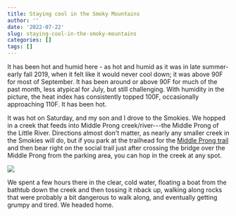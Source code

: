 ```yaml
---
title: Staying cool in the Smoky Mountains
author: ''
date: '2022-07-22'
slug: staying-cool-in-the-smoky-mountains
categories: []
tags: []
---
```


It has been hot and humid here - as hot and humid as it was in late summer-early fall 2019, when it felt like it would never cool down; it was above 90F for most of September. It has been around or above 90F for much of the past month, less atypical for July, but still challenging. With humidity in the picture, the heat index has consistently topped 100F, occasionally approaching 110F. It has been hot.

It was hot on Saturday, and my son and I drove to the Smokies. We hopped in a creek that feeds into Middle Prong creek/river---the Middle Prong of the Little River. Directions almost don't matter, as nearly any smaller creek in the Smokies will do, but if you park at the trailhead for the [Middle Prong trail](https://hikinginthesmokys.com/middle-prong-trail/) and then bear right on the social trail just after crossing the bridge over the Middle Prong from the parking area, you can hop in the creek at any spot. 

![](images/IMG_8454.jpg)

We spent a few hours there in the clear, cold water, floating a boat from the bathtub down the creek and then tossing it nback up, walking along rocks that were probably a bit dangerous to walk along, and eventually getting grumpy and tired. We headed home. 